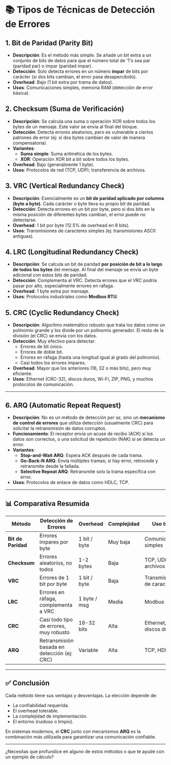 # 📚 Tipos de Técnicas de Detección de Errores

## 1. Bit de Paridad (Parity Bit)
- **Descripción**: Es el método más simple. Se añade un bit extra a un conjunto de bits de datos para que el número total de '1's sea par (paridad par) o impar (paridad impar).
- **Detección**: Solo detecta errores en un número **impar** de bits por carácter (si dos bits cambian, el error pasa desapercibido).
- **Overhead**: Bajo (1 bit extra por trama de datos).
- **Usos**: Comunicaciones simples, memoria RAM (detección de error básica).

## 2. Checksum (Suma de Verificación)
- **Descripción**: Se calcula una suma o operación XOR sobre todos los bytes de un mensaje. Este valor se envía al final del bloque.
- **Detección**: Detecta errores aleatorios, pero es vulnerable a ciertos patrones de error (ej: si dos bytes cambian de valor de manera compensatoria).
- **Variantes**:
  - **Suma simple**: Suma aritmética de los bytes.
  - **XOR**: Operación XOR bit a bit sobre todos los bytes.
- **Overhead**: Bajo (generalmente 1 byte).
- **Usos**: Protocolos de red (TCP, UDP), transferencia de archivos.

## 3. VRC (Vertical Redundancy Check)
- **Descripción**: Esencialmente es un **bit de paridad aplicado por columna (byte a byte)**. Cada carácter o byte lleva su propio bit de paridad.
- **Detección**: Detecta errores en un bit por byte, pero si dos bits en la misma posición de diferentes bytes cambian, el error puede no detectarse.
- **Overhead**: 1 bit por byte (12.5% de overhead en 8 bits).
- **Usos**: Transmisiones de caracteres simples (ej: transmisiones ASCII antiguas).

## 4. LRC (Longitudinal Redundancy Check)
- **Descripción**: Se calcula un bit de paridad **por posición de bit a lo largo de todos los bytes** del mensaje. Al final del mensaje se envía un byte adicional con estos bits de paridad.
- **Detección**: Complementa al VRC. Detecta errores que el VRC podría pasar por alto, especialmente errores en ráfaga.
- **Overhead**: 1 byte extra por mensaje.
- **Usos**: Protocolos industriales como **Modbus RTU**.

## 5. CRC (Cyclic Redundancy Check)
- **Descripción**: Algoritmo matemático robusto que trata los datos como un polinomio grande y los divide por un polinomio generador. El resto de la división (el CRC) se envía con los datos.
- **Detección**: Muy efectivo para detectar:
  - Errores de bit único.
  - Errores de doble bit.
  - Errores en ráfaga (hasta una longitud igual al grado del polinomio).
  - Casi todos los errores impares.
- **Overhead**: Mayor que los anteriores (16, 32 o más bits), pero muy eficiente.
- **Usos**: Ethernet (CRC-32), discos duros, Wi-Fi, ZIP, PNG, y muchos protocolos de comunicación.

---

## 6. ARQ (Automatic Repeat Request)
- **Descripción**: No es un método de detección *per se*, sino un **mecanismo de control de errores** que utiliza detección (usualmente CRC) para solicitar la retransmisión de datos corruptos.
- **Funcionamiento**: El receptor envía un acuse de recibo (ACK) si los datos son correctos, o una solicitud de repetición (NAK) si se detecta un error.
- **Variantes**:
  - **Stop-and-Wait ARQ**: Espera ACK después de cada trama.
  - **Go-Back-N ARQ**: Envía múltiples tramas; si hay error, retrocede y retransmite desde la fallada.
  - **Selective Repeat ARQ**: Retransmite solo la trama específica con error.
- **Usos**: Protocolos de enlace de datos como HDLC, TCP.

---

## 📊 Comparativa Resumida

| Método           | Detección de Errores                          | Overhead       | Complejidad | Uso típico                     |
|------------------|-----------------------------------------------|----------------|-------------|--------------------------------|
| **Bit de Paridad** | Errores impares por byte                      | 1 bit / byte   | Muy baja    | Comunicaciones simples         |
| **Checksum**       | Errores aleatorios, no todos                  | 1-2 bytes      | Baja        | TCP, UDP, archivos             |
| **VRC**            | Errores de 1 bit por byte                     | 1 bit / byte   | Baja        | Transmisiones de caracteres    |
| **LRC**            | Errores en ráfaga, complementa a VRC          | 1 byte / msg   | Media       | Modbus RTU                     |
| **CRC**            | Casi todo tipo de errores, muy robusto        | 16-32 bits     | Alta        | Ethernet, Wi-Fi, discos duros  |
| **ARQ**            | Retransmisión basada en detección (ej: CRC)   | Variable       | Alta        | TCP, HDLC                      |

---

## ✅ Conclusión
Cada método tiene sus ventajas y desventajas. La elección depende de:
- La confiabilidad requerida.
- El overhead tolerable.
- La complejidad de implementación.
- El entorno (ruidoso o limpio).

En sistemas modernos, el **CRC** junto con mecanismos **ARQ** es la combinación más utilizada para garantizar una comunicación confiable.

---

¿Necesitas que profundice en alguno de estos métodos o que te ayude con un ejemplo de cálculo?